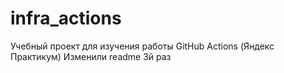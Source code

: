 # infra_actions
Учебный проект для изучения работы GitHub Actions (Яндекс Практикум)
Изменили readme 3й раз